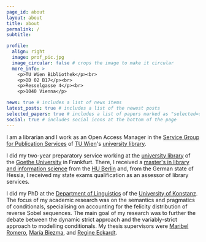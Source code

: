```yaml
---
page_id: about
layout: about
title: about
permalink: /
subtitle:

profile:
  align: right
  image: prof_pic.jpg
  image_circular: false # crops the image to make it circular
  more_info: >
    <p>TU Wien Bibliothek</p><br>
    <p>DD 02 B17</p><br>
    <p>Resselgasse 4</p><br>
    <p>1040 Vienna</p>

news: true # includes a list of news items
latest_posts: true # includes a list of the newest posts
selected_papers: true # includes a list of papers marked as "selected={true}"
social: true # includes social icons at the bottom of the page
---
```


I am a librarian and I work as an Open Access Manager in the [Service Group for Publication Services](https://www.tuwien.at/en/library/publishing) of [TU Wien](https://www.tuwien.at/en/)'s [university library](https://www.tuwien.at/en/library).

I did my two-year preparatory service working at the [university library](https://www.ub.uni-frankfurt.de/home_en) of the [Goethe University](https://www.goethe-university-frankfurt.de/en?locale=en) in Frankfurt. There, I received a [master's in library and information science](https://www.ibi.hu-berlin.de/de/studium/studiengaenge/fernstudium) from the [HU Berlin](https://www.hu-berlin.de/en) and, from the German state of Hessia, I received my state exams qualification as an assessor of library services.

I did my PhD at the [Department of Linguistics](https://www.ling.uni-konstanz.de/en/) of the [University of Konstanz](https://www.uni-konstanz.de/en/). The focus of my academic research was on the semantics and pragmatics of conditionals, specialising on accounting for the felicity distribution of reverse Sobel sequences. The main goal of my research was to further the debate between the dynamic strict approach and the variably-strict approach to modelling conditionals. My thesis supervisors were [Maribel Romero](https://ling.sprachwiss.uni-konstanz.de/pages/home/romero/), [María Biezma](https://mariabiezma.com/), and [Regine Eckardt](https://www.ling.uni-konstanz.de/eckardt/personen/prof-dr-regine-eckardt/).
